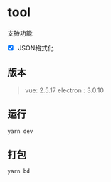 # tool

支持功能

- [x] JSON格式化

## 版本

> vue: 2.5.17 
> electron : 3.0.10

## 运行

```shell
yarn dev
```

## 打包

```shell
yarn bd
```
